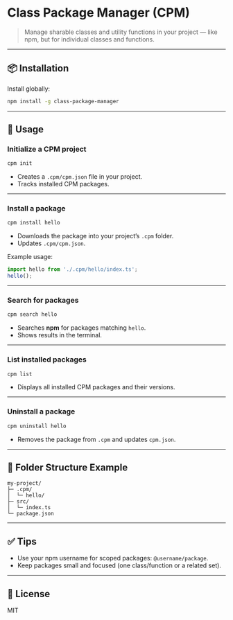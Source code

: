 
# Class Package Manager (CPM)

> Manage sharable classes and utility functions in your project — like npm, but for individual classes and functions.

---

## 📦 Installation

Install globally:

```bash
npm install -g class-package-manager
````

---

## 🚀 Usage

### Initialize a CPM project

```bash
cpm init
```

* Creates a `.cpm/cpm.json` file in your project.
* Tracks installed CPM packages.

---

### Install a package

```bash
cpm install hello
```

* Downloads the package into your project’s `.cpm` folder.
* Updates `.cpm/cpm.json`.

Example usage:

```ts
import hello from './.cpm/hello/index.ts';
hello();
```

---

### Search for packages

```bash
cpm search hello
```

* Searches **npm** for packages matching `hello`.
* Shows results in the terminal.

---

### List installed packages

```bash
cpm list
```

* Displays all installed CPM packages and their versions.

---

### Uninstall a package

```bash
cpm uninstall hello
```

* Removes the package from `.cpm` and updates `cpm.json`.

---

## 📂 Folder Structure Example

```
my-project/
├─ .cpm/
│  └─ hello/
├─ src/
│  └─ index.ts
└─ package.json
```

---

## ✅ Tips

* Use your npm username for scoped packages: `@username/package`.
* Keep packages small and focused (one class/function or a related set).

---

## 📄 License

MIT
